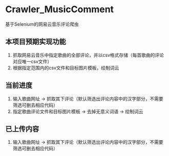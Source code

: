# Crawler_MusicComment
基于Selenium的网易云音乐评论爬虫

## 本项目预期实现功能
1. 抓取网易云音乐中指定歌曲的全部评论，并以csv格式存储（每首歌曲的评论对应唯一csv文件）
2. 根据指定范围内的csv文件和目标图片模板，绘制词云

## 当前进度
1. 输入歌曲网址 → 抓取其下评论（默认筛选出评论内容中的汉字部分，不需要筛选可删去相应代码）
2. 指定歌曲评论文件和目标图片模板 → 去掉无意义词语 → 绘制词云

## 已上传内容
1. 输入歌曲网址 → 抓取其下评论（默认筛选出评论内容中的汉字部分，不需要筛选可删去相应代码）
